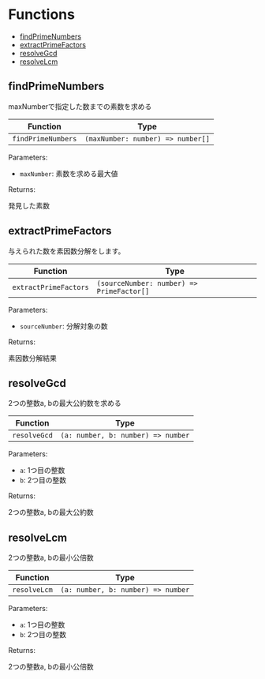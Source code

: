 # Functions

- [findPrimeNumbers](#findprimenumbers)
- [extractPrimeFactors](#extractprimefactors)
- [resolveGcd](#resolvegcd)
- [resolveLcm](#resolvelcm)

## findPrimeNumbers

maxNumberで指定した数までの素数を求める

| Function | Type |
| ---------- | ---------- |
| `findPrimeNumbers` | `(maxNumber: number) => number[]` |

Parameters:

* `maxNumber`: 素数を求める最大値


Returns:

発見した素数

## extractPrimeFactors

与えられた数を素因数分解をします。

| Function | Type |
| ---------- | ---------- |
| `extractPrimeFactors` | `(sourceNumber: number) => PrimeFactor[]` |

Parameters:

* `sourceNumber`: 分解対象の数


Returns:

素因数分解結果

## resolveGcd

2つの整数a, bの最大公約数を求める

| Function | Type |
| ---------- | ---------- |
| `resolveGcd` | `(a: number, b: number) => number` |

Parameters:

* `a`: 1つ目の整数
* `b`: 2つ目の整数


Returns:

2つの整数a, bの最大公約数

## resolveLcm

2つの整数a, bの最小公倍数

| Function | Type |
| ---------- | ---------- |
| `resolveLcm` | `(a: number, b: number) => number` |

Parameters:

* `a`: 1つ目の整数
* `b`: 2つ目の整数


Returns:

2つの整数a, bの最小公倍数


